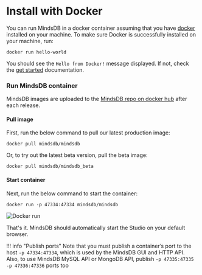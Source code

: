 # Install with Docker

You can run MindsDB in a docker container assuming that you have <a href="https://docs.docker.com/install" target="_blank">docker</a> installed on your machine. To make sure Docker is successfully installed on your machine, run:

```
docker run hello-world
```

You should see the `Hello from Docker!` message displayed. If not, check the <a href="https://www.docker.com/get-started" target="_blank">get started</a> documentation.


### Run MindsDB container

MindsDB images are uploaded to the <a href="https://hub.docker.com/u/mindsdb" target="_blank">MindsDB repo on docker hub</a> after each release.

#### Pull image

First, run the below command to pull our latest production image:

```
docker pull mindsdb/mindsdb
```

Or, to try out the latest beta version, pull the beta image:

```
docker pull mindsdb/mindsdb_beta
```

#### Start container

Next, run the below command to start the container:

```
docker run -p 47334:47334 mindsdb/mindsdb
```

![Docker run](/assets/docker-install.gif)

That's it. MindsDB should automatically start the Studio on your default browser.

!!! info "Publish ports"
    Note that you must publish a container’s port to the host `-p 47334:47334`, which is used by the MindsDB GUI and HTTP API. Also, to use MindsDB MySQL API or MongoDB API, publish `-p 47335:47335 -p 47336:47336` ports too

